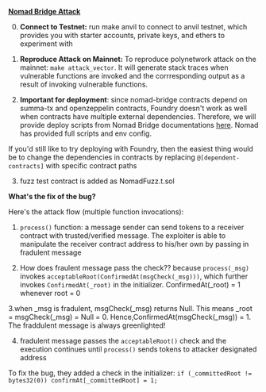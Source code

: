 **[Nomad Bridge Attack](https://www.coinbase.com/blog/nomad-bridge-incident-analysis)**

0. **Connect to Testnet:** run make anvil to connect to anvil testnet, which provides you with starter accounts, private keys,  and ethers to experiment with

1. **Reproduce Attack on Mainnet:** To reproduce polynetwork attack on the mainnet: `make attack_vector`. It will generate stack traces when vulnerable functions are invoked and the corrresponding output as a result of invoking vulnerable functions.

2. **Important for deployment**: since nomad-bridge contracts depend on summa-tx and openzeppelin contracts, Foundry doesn't work as
well when contracts have multiple external dependencies. Therefore, we will provide deploy scripts from Nomad Bridge documentations
[here](https://github.com/nomad-xyz/monorepo/tree/main/packages/deploy). Nomad has provided full scripts and env config. 

If you'd still like to try deploying with Foundry, then the easiest thing would be to change the dependencies in contracts by replacing 
`@[dependent-contracts]` with specific contract paths

3. fuzz test contract is added as NomadFuzz.t.sol


**What's the fix of the bug?**

Here's the attack flow (multiple function invocations): 

1. `process()` function: a message sender can send tokens to a receiver contract with trusted/verified message. The exploiter
is able to manipulate the receiver contract address to his/her own by passing in fradulent message

2. How does fraulent message pass the check?? because  `process(_msg)` invokes `acceptableRoot(ConfirmedAt(msgCheck(_msg)))`, which further invokes `ConfirmedAt(_root)`
in the initializer. ConfirmedAt(_root) = 1 whenever root = 0

3.when _msg is fradulent, msgCheck(_msg) returns Null. This means _root = msgCheck(_msg) = Null = 0. Hence,ConfirmedAt(msgCheck(_msg)) = 1. The fraddulent message is always greenlighted!

4. fradulent message passes the `acceptableRoot()` check and the execution continues until  `process()` sends tokens to attacker designated address 

To fix the bug, they added a check in the initializer: `if (_committedRoot != bytes32(0)) confirmAt[_committedRoot] = 1;`
